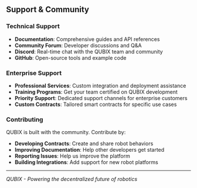 ## Support & Community

### Technical Support
- **Documentation**: Comprehensive guides and API references
- **Community Forum**: Developer discussions and Q&A
- **Discord**: Real-time chat with the QUBIX team and community
- **GitHub**: Open-source tools and example code

### Enterprise Support
- **Professional Services**: Custom integration and deployment assistance
- **Training Programs**: Get your team certified on QUBIX development
- **Priority Support**: Dedicated support channels for enterprise customers
- **Custom Contracts**: Tailored smart contracts for specific use cases

### Contributing
QUBIX is built with the community. Contribute by:
- **Developing Contracts**: Create and share robot behaviors
- **Improving Documentation**: Help other developers get started
- **Reporting Issues**: Help us improve the platform
- **Building Integrations**: Add support for new robot platforms

---

*QUBIX - Powering the decentralized future of robotics*